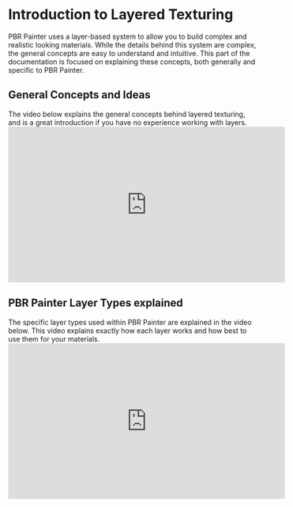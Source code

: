 # Introduction to Layered Texturing

PBR Painter uses a layer-based system to allow you to build complex and realistic looking materials. While the details behind this system are complex, the general
concepts are easy to understand and intuitive. This part of the documentation is focused on explaining these concepts, both generally and specific to PBR Painter.

## General Concepts and Ideas

<p>
The video below explains the general concepts behind layered texturing, and is a great introduction if you have no experience working with layers.
<iframe width="560" height="315" src="https://www.youtube.com/embed/pv8M-arNKVo" title="YouTube video player" 
frameborder="0" allow="accelerometer; autoplay; clipboard-write; encrypted-media; gyroscope; picture-in-picture" allowfullscreen></iframe>
</p>

## PBR Painter Layer Types explained

<p> 
The specific layer types used within PBR Painter are explained in the video below. This video explains exactly how each layer works and how best to
use them for your materials.
<iframe width="560" height="315" src="https://www.youtube.com/embed/yScgAV66wDg" title="YouTube video player" 
frameborder="0" allow="accelerometer; autoplay; clipboard-write; encrypted-media; gyroscope; picture-in-picture" allowfullscreen></iframe>
</p>